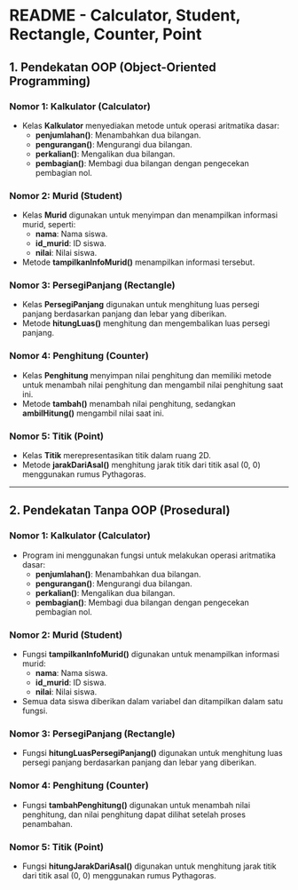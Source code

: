 # README - Calculator, Student, Rectangle, Counter, Point

## 1. Pendekatan OOP (Object-Oriented Programming)

### **Nomor 1: Kalkulator (Calculator)**
- Kelas **Kalkulator** menyediakan metode untuk operasi aritmatika dasar:
  - **penjumlahan()**: Menambahkan dua bilangan.
  - **pengurangan()**: Mengurangi dua bilangan.
  - **perkalian()**: Mengalikan dua bilangan.
  - **pembagian()**: Membagi dua bilangan dengan pengecekan pembagian nol.

### **Nomor 2: Murid (Student)**
- Kelas **Murid** digunakan untuk menyimpan dan menampilkan informasi murid, seperti:
  - **nama**: Nama siswa.
  - **id_murid**: ID siswa.
  - **nilai**: Nilai siswa.
- Metode **tampilkanInfoMurid()** menampilkan informasi tersebut.

### **Nomor 3: PersegiPanjang (Rectangle)**
- Kelas **PersegiPanjang** digunakan untuk menghitung luas persegi panjang berdasarkan panjang dan lebar yang diberikan.
- Metode **hitungLuas()** menghitung dan mengembalikan luas persegi panjang.

### **Nomor 4: Penghitung (Counter)**
- Kelas **Penghitung** menyimpan nilai penghitung dan memiliki metode untuk menambah nilai penghitung dan mengambil nilai penghitung saat ini.
- Metode **tambah()** menambah nilai penghitung, sedangkan **ambilHitung()** mengambil nilai saat ini.

### **Nomor 5: Titik (Point)**
- Kelas **Titik** merepresentasikan titik dalam ruang 2D.
- Metode **jarakDariAsal()** menghitung jarak titik dari titik asal (0, 0) menggunakan rumus Pythagoras.

---

## 2. Pendekatan Tanpa OOP (Prosedural)

### **Nomor 1: Kalkulator (Calculator)**
- Program ini menggunakan fungsi untuk melakukan operasi aritmatika dasar:
  - **penjumlahan()**: Menambahkan dua bilangan.
  - **pengurangan()**: Mengurangi dua bilangan.
  - **perkalian()**: Mengalikan dua bilangan.
  - **pembagian()**: Membagi dua bilangan dengan pengecekan pembagian nol.

### **Nomor 2: Murid (Student)**
- Fungsi **tampilkanInfoMurid()** digunakan untuk menampilkan informasi murid:
  - **nama**: Nama siswa.
  - **id_murid**: ID siswa.
  - **nilai**: Nilai siswa.
- Semua data siswa diberikan dalam variabel dan ditampilkan dalam satu fungsi.

### **Nomor 3: PersegiPanjang (Rectangle)**
- Fungsi **hitungLuasPersegiPanjang()** digunakan untuk menghitung luas persegi panjang berdasarkan panjang dan lebar yang diberikan.

### **Nomor 4: Penghitung (Counter)**
- Fungsi **tambahPenghitung()** digunakan untuk menambah nilai penghitung, dan nilai penghitung dapat dilihat setelah proses penambahan.

### **Nomor 5: Titik (Point)**
- Fungsi **hitungJarakDariAsal()** digunakan untuk menghitung jarak titik dari titik asal (0, 0) menggunakan rumus Pythagoras.